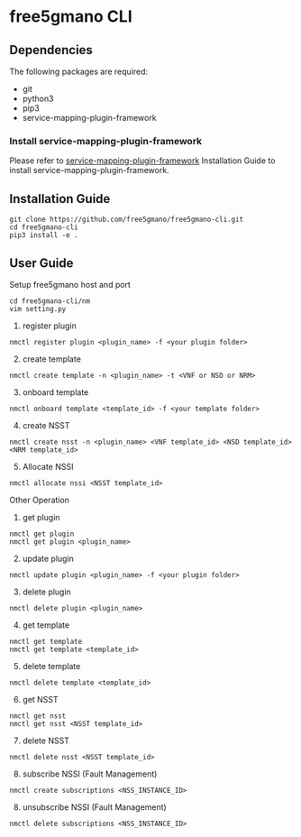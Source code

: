 # free5gmano CLI
## Dependencies
The following packages are required:

* git
* python3
* pip3
* service-mapping-plugin-framework
### Install service-mapping-plugin-framework
Please refer to [service-mapping-plugin-framework](https://github.com/free5gmano/service-mapping-plugin-framework) Installation Guide to install service-mapping-plugin-framework.
## Installation Guide
```
git clone https://github.com/free5gmano/free5gmano-cli.git
cd free5gmano-cli
pip3 install -e .
```
## User Guide
Setup free5gmano host and port
```
cd free5gmano-cli/nm
vim setting.py
```
1. register plugin
```
nmctl register plugin <plugin_name> -f <your plugin folder>
```

2. create template
```
nmctl create template -n <plugin_name> -t <VNF or NSD or NRM>
```

3. onboard template
```
nmctl onboard template <template_id> -f <your template folder>
```

4. create NSST
```
nmctl create nsst -n <plugin_name> <VNF template_id> <NSD template_id> <NRM template_id>
```

5. Allocate NSSI
```
nmctl allocate nssi <NSST template_id>
```

Other Operation
1. get plugin
```
nmctl get plugin
nmctl get plugin <plugin_name>
```

2. update plugin
```
nmctl update plugin <plugin_name> -f <your plugin folder>
```

3. delete plugin
```
nmctl delete plugin <plugin_name>
```

4. get template
```
nmctl get template
nmctl get template <template_id>
```

5. delete template
```
nmctl delete template <template_id>
```

6. get NSST
```
nmctl get nsst
nmctl get nsst <NSST template_id>
```

7. delete NSST
```
nmctl delete nsst <NSST template_id>
```

8. subscribe NSSI (Fault Management)
```
nmctl create subscriptions <NSS_INSTANCE_ID>
```

8. unsubscribe NSSI (Fault Management)
```
nmctl delete subscriptions <NSS_INSTANCE_ID>
```
